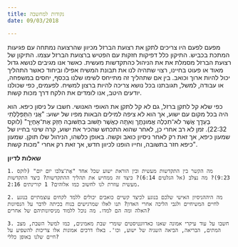 ```yaml
---
title: נקודות למחשבה
date: 09/03/2018

---
```


מפעם לפעם היו צריכים לתקן את רצועת הברזל מכיוון שהרצועה נמתחה עם פגיעות המתכת בכביש. התיקון כלל דפיקות חזקות עם הפטיש ברצועת הברזל עצמו. התיקון של רצועת הברזל מסמלת את את הניהול כהתקדשות מעשית. כאשר אנו מגיבים לנושא גדול מאוד או פעוט בחיינו, רצוי שתהיה לנו את תבונת המשיח אפילו וביחוד כאשר התהליך יכול להיות ארוך וכואב. בין אם שתהליך זה מתייחס לשימו שלנו בכסף, יחסים במשפחה, או עבודה, למשל, תגובתנו בכל נושא צריכה להיות ברצון למשיח. לפעמים, כפי שכולנו יודעים היטב, אנו לומדים את הלקח דרך מכות קשות. 

כפי שלא קל לתקן ברזל, גם לא קל לתקן את האופי האנושי. חשבו על ניסון כיפא. הוא היה בכל מקום עם ישוע, אך הוא לא ציפה למילים הבאות מפיו של ישוע: "אֲנִי הִתְּפַּלַלְּתִי בַעַדְָך אֲׁשֶר לֹא־תִכְלֶה אֱמּונָתְֶך וְאַּתָה ּכַאֲׁשֶר ּתָׁשּוב ּבִתְׁשּובָה חַּזֵק אֶת־אָחֶיָך" (לוקס 22:32). זמן לא רב אחרי כן, לאחר שהוא התכחש  שהכיר את ישוע, קרה שינוי בחייו של שמעון כיפא, אך זאת רק לאחר ניסיון כואב וקשה. באופן כלשהו, הניהול שלו תוקן. שמעון כיפא חזר בתשובה, וחייו הופנו לכיוון חדש, אך זאת רק אחרי "מכות קשות". 

**שאלות לדיון**

`1. מה הקשר בין התקדשות מעשית ובין הוראת ישוע שכל אחד "אֶת־צלבו יֹום יֹום" (לוקס 9:23)? מה נצלב (אל הגלטים 6:14)? כיצד זה ממחיש את תהליך ההתקדשות? כיצד התקדשות מעשית עוזרת לנו לחשוב כמו אלוהים? 1 קורינתים 2:16.`

`2. מה היההניסיון האישי שלכם בנוגע לכיצד קשיים כואבים יכולים ללמד לקחים עוצמתיים בנוגע לחיים המשיחיים ולגבי הליכה אחרי האדון? תנו לאלו שמרגישים בנוח בכיתה לדבר על הנסיונות האלה ומה הם למדו. מה נוכל ללמוד מניסיונותיהם של אחרים?`

`3. חשבו על עוד עיקרי אמונה שאנו כאדוונטיסטים שומרי שבת מאמינים, כמו למשל השבת, מצב המתים, הבריאה, הביאה השניה של ישוע, וכו'. באלו דרכים אמונות אלו צריכות להשפיע על חיים שלנו באופן כללי?`